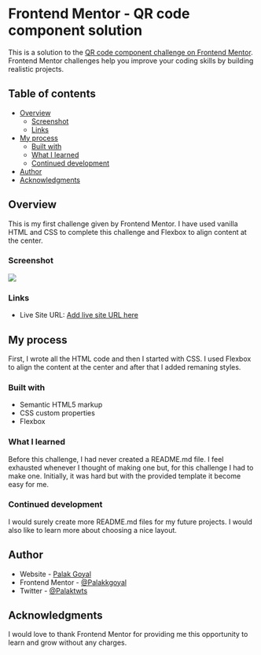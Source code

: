 # Frontend Mentor - QR code component solution

This is a solution to the [QR code component challenge on Frontend Mentor](https://www.frontendmentor.io/challenges/qr-code-component-iux_sIO_H). Frontend Mentor challenges help you improve your coding skills by building realistic projects. 

## Table of contents

- [Overview](#overview)
  - [Screenshot](#screenshot)
  - [Links](#links)
- [My process](#my-process)
  - [Built with](#built-with)
  - [What I learned](#what-i-learned)
  - [Continued development](#continued-development)
- [Author](#author)
- [Acknowledgments](#acknowledgments)

## Overview

This is my first challenge given by Frontend Mentor. I have used vanilla HTML and CSS to complete this challenge and Flexbox to align content at the center.

### Screenshot

![](./screenshot.jpg)

### Links
- Live Site URL: [Add live site URL here](https://qr-code-palak-goyal.netlify.app/)

## My process

First, I wrote all the HTML code and then I started with CSS. I used Flexbox to align the content at the center and after that I added remaning styles.

### Built with

- Semantic HTML5 markup
- CSS custom properties
- Flexbox

### What I learned

Before this challenge, I had never created a README.md file. I feel exhausted whenever I thought of making one but, for this challenge I had to make one. Initially, it was hard but with the provided template it become easy for me.


### Continued development

I would surely create more README.md files for my future projects. I would also like to learn more about choosing a nice layout. 


## Author

- Website - [Palak Goyal](https://github.com/Palakkgoyal)
- Frontend Mentor - [@Palakkgoyal](https://www.frontendmentor.io/profile/Palakkgoyal)
- Twitter - [@Palaktwts](https://twitter.com/Palaktwts)

## Acknowledgments

I would love to thank Frontend Mentor for providing me this opportunity to learn and grow without any charges. 

